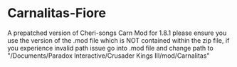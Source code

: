 # Carnalitas-Fiore
A prepatched version of Cheri-songs Carn Mod for 1.8.1
please ensure you use the version of the .mod file which is NOT contained within the zip file, if you experience invalid path issue go into .mod file and change path to "/Documents/Paradox Interactive/Crusader Kings III/mod/Carnalitas"
